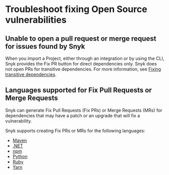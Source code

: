 # Troubleshoot fixing Open Source vulnerabilities

## Unable to open a pull request or merge request for issues found by Snyk

When you import a Project, either through an integration or by using the CLI, Snyk provides the Fix PR button for direct dependencies only. Snyk does not open PRs for transitive dependencies. For more information, see [Fixing transitive dependencies](vulnerability-fix-types.md#fixing-transitive-dependencies).

## Languages supported for Fix Pull Requests or Merge Requests

Snyk can generate Fix Pull Requests (Fix PRs) or Merge Requests (MRs) for dependencies that may have a patch or an upgrade that will fix a vulnerability.

Snyk supports creating Fix PRs or MRs for the following languages:

* [Maven](../../supported-languages-and-frameworks/java-and-kotlin/snyk-for-java-developers.md#maven)
* [.NET](../../../scan-applications/supported-languages-and-frameworks/.net/)
* [npm](../../supported-languages-and-frameworks/javascript/snyk-for-javascript-node.js-developers.md#npm)
* [Python](../../../scan-applications/supported-languages-and-frameworks/python.md)
* [Ruby](../../../scan-applications/supported-languages-and-frameworks/ruby.md)
* [Yarn](../../supported-languages-and-frameworks/javascript/snyk-for-javascript-node.js-developers.md#yarn)

